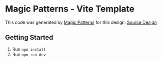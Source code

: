 # Magic Patterns - Vite Template

This code was generated by [Magic Patterns](https://magicpatterns.com) for this design: [Source Design](https://www.magicpatterns.com/c/vklz1ftzyetqgdb9fpctbz)

## Getting Started

1. Run `npm install`
2. Run `npm run dev`
